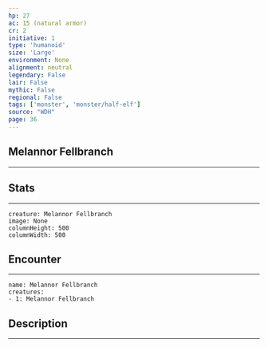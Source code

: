```yaml
---
hp: 27
ac: 15 (natural armor)
cr: 2
initiative: 1
type: 'humanoid'    
size: 'Large'
environment: None
alignment: neutral
legendary: False
lair: False
mythic: False
regional: False
tags: ['monster', 'monster/half-elf']
source: "WDH"
page: 36
---
```


## Melannor Fellbranch
---



## Stats
---

```statblock
creature: Melannor Fellbranch
image: None
columnHeight: 500
columnWidth: 500
```

## Encounter
---

```encounter-table
name: Melannor Fellbranch
creatures:
- 1: Melannor Fellbranch
```

## Description
---




